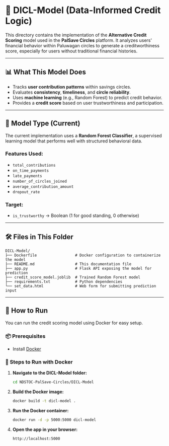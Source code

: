 # 🤖 DICL-Model (Data-Informed Credit Logic)

This directory contains the implementation of the **Alternative Credit Scoring** model used in the **PalSave Circles** platform. It analyzes users' financial behavior within Paluwagan circles to generate a creditworthiness score, especially for users without traditional financial histories.

---

## 📊 What This Model Does

- Tracks **user contribution patterns** within savings circles.
- Evaluates **consistency**, **timeliness**, and **circle reliability**.
- Uses **machine learning** (e.g., Random Forest) to predict credit behavior.
- Provides a **credit score** based on user trustworthiness and participation.

---

## 🧠 Model Type (Current)

The current implementation uses a **Random Forest Classifier**, a supervised learning model that performs well with structured behavioral data.

### Features Used:
- `total_contributions`
- `on_time_payments`
- `late_payments`
- `number_of_circles_joined`
- `average_contribution_amount`
- `dropout_rate`

### Target:
- `is_trustworthy` → Boolean (1 for good standing, 0 otherwise)

---

## 🛠️ Files in This Folder

```plaintext
DICL-Model/
├── Dockerfile                 # Docker configuration to containerize the model
├── README.md                  # This documentation file
├── app.py                     # Flask API exposing the model for prediction
├── credit_score_model.joblib  # Trained Random Forest model
├── requirements.txt           # Python dependencies
└── set_data.html              # Web form for submitting prediction input
```

---

## 🚀 How to Run

You can run the credit scoring model using Docker for easy setup.

### 📦 Prerequisites

- Install [Docker](https://www.docker.com/products/docker-desktop)

### 🧪 Steps to Run with Docker

1. **Navigate to the DICL-Model folder:**
   ```bash
   cd NDSTOC-PalSave-Circles/DICL-Model
   ```
2. **Build the Docker image:**
   ```bash
   docker build -t dicl-model .
   ```
3. **Run the Docker container:**
   ```bash
   docker run -d -p 5000:5000 dicl-model
   ```
4. **Open the app in your browser:**
   ```bash
   http://localhost:5000
   ```
